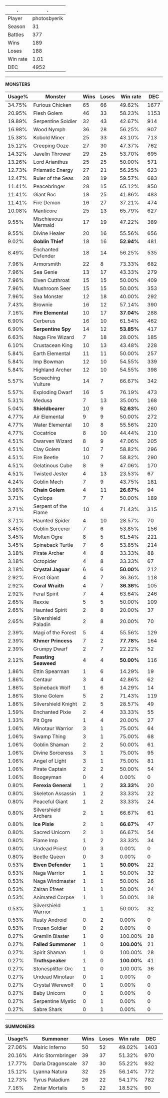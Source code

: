 .|.
|-|-
Player|photosbyerik
Season|31
Battles|377
Wins|189
Loses|188
Win rate|1.01
DEC|4952

---
**MONSTERS**

Usage%|Monster|Wins|Loses|Win rate|DEC|
-|-|-|-|-|-|
34.75%|Furious Chicken|65|66|49.62%|1677|
20.95%|Flesh Golem|46|33|58.23%|1153|
19.89%|Serpentine Soldier|32|43|42.67%|914|
16.98%|Wood Nymph|36|28|56.25%|907|
15.38%|Kobold Miner|25|33|43.10%|713|
15.12%|Creeping Ooze|27|30|47.37%|762|
14.32%|Javelin Thrower|29|25|53.70%|695|
13.26%|Lord Arianthus|25|25|50.00%|571|
12.73%|Prismatic Energy|27|21|56.25%|623|
12.47%|Ruler of the Seas|28|19|59.57%|683|
11.41%|Peacebringer|28|15|65.12%|850|
11.41%|Giant Roc|18|25|41.86%|483|
11.41%|Fire Demon|16|27|37.21%|474|
10.08%|Manticore|25|13|65.79%|627|
9.55%|Mischievous Mermaid|17|19|47.22%|389|
9.55%|Divine Healer|20|16|55.56%|656|
9.02%|**Goblin Thief**|18|16|**52.94%**|481|
8.49%|Enchanted Defender|18|14|56.25%|535|
7.96%|Armorsmith|22|8|73.33%|682|
7.96%|Sea Genie|13|17|43.33%|279|
7.96%|Elven Cutthroat|15|15|50.00%|409|
7.96%|Mushroom Seer|15|15|50.00%|353|
7.96%|Sea Monster|12|18|40.00%|292|
7.43%|Brownie|16|12|57.14%|390|
7.16%|**Fire Elemental**|10|17|**37.04%**|288|
6.90%|Cerberus|16|10|61.54%|462|
6.90%|**Serpentine Spy**|14|12|**53.85%**|417|
6.63%|Naga Fire Wizard|7|18|28.00%|185|
6.10%|Crustacean King|10|13|43.48%|228|
5.84%|Earth Elemental|11|11|50.00%|257|
5.84%|Imp Bowman|12|10|54.55%|339|
5.84%|Highland Archer|12|10|54.55%|398|
5.57%|Screeching Vulture|14|7|66.67%|342|
5.57%|Exploding Dwarf|16|5|76.19%|473|
5.31%|Medusa|7|13|35.00%|168|
5.04%|**Shieldbearer**|10|9|**52.63%**|260|
4.77%|Air Elemental|9|9|50.00%|272|
4.77%|Water Elemental|10|8|55.56%|220|
4.77%|Cocatrice|8|10|44.44%|210|
4.51%|Dwarven Wizard|8|9|47.06%|205|
4.51%|Clay Golem|10|7|58.82%|296|
4.51%|Fire Beetle|10|7|58.82%|290|
4.51%|Gelatinous Cube|8|9|47.06%|170|
4.51%|Twisted Jester|4|13|23.53%|67|
4.24%|Goblin Mech|7|9|43.75%|181|
3.98%|**Chain Golem**|4|11|**26.67%**|94|
3.71%|Cyclops|7|7|50.00%|189|
3.71%|Serpent of the Flame|10|4|71.43%|315|
3.71%|Haunted Spider|4|10|28.57%|70|
3.45%|Goblin Sorcerer|7|6|53.85%|156|
3.45%|Molten Ogre|8|5|61.54%|221|
3.45%|Spineback Turtle|7|6|53.85%|214|
3.18%|Pirate Archer|4|8|33.33%|88|
3.18%|Octopider|4|8|33.33%|67|
3.18%|**Crystal Jaguar**|6|6|**50.00%**|212|
2.92%|Frost Giant|4|7|36.36%|118|
2.92%|**Coral Wraith**|4|7|**36.36%**|105|
2.92%|Feral Spirit|7|4|63.64%|246|
2.65%|Rexxie|5|5|50.00%|109|
2.65%|Haunted Spirit|2|8|20.00%|37|
2.65%|Silvershield Paladin|2|8|20.00%|70|
2.39%|Magi of the Forest|5|4|55.56%|129|
2.39%|**Khmer Princess**|7|2|**77.78%**|164|
2.39%|Grumpy Dwarf|2|7|22.22%|52|
2.12%|**Feasting Seaweed**|4|4|**50.00%**|116|
1.86%|Ettin Spearman|1|6|14.29%|19|
1.86%|Centaur|3|4|42.86%|62|
1.86%|Spineback Wolf|1|6|14.29%|14|
1.86%|Stone Golem|5|2|71.43%|119|
1.86%|Silvershield Knight|2|5|28.57%|49|
1.59%|Enchanted Pixie|2|4|33.33%|55|
1.33%|Pit Ogre|1|4|20.00%|27|
1.06%|Minotaur Warrior|3|1|75.00%|64|
1.06%|Swamp Thing|3|1|75.00%|68|
1.06%|Goblin Shaman|2|2|50.00%|61|
1.06%|Divine Sorceress|3|1|75.00%|95|
1.06%|Angel of Light|3|1|75.00%|81|
1.06%|Pirate Captain|2|2|50.00%|54|
1.06%|Boogeyman|0|4|0.00%|0|
0.80%|**Ferexia General**|1|2|**33.33%**|20|
0.80%|Skeleton Assassin|1|2|33.33%|22|
0.80%|Peaceful Giant|1|2|33.33%|24|
0.80%|Silvershield Archers|2|1|66.67%|61|
0.80%|**Ice Pixie**|2|1|**66.67%**|47|
0.80%|Sacred Unicorn|2|1|66.67%|54|
0.80%|Flame Imp|1|2|33.33%|34|
0.80%|Undead Priest|0|3|0.00%|0|
0.80%|Beetle Queen|0|3|0.00%|0|
0.53%|**Elven Defender**|1|1|**50.00%**|22|
0.53%|Naga Warrior|1|1|50.00%|32|
0.53%|Naga Windmaster|1|1|50.00%|26|
0.53%|Zalran Efreet|1|1|50.00%|24|
0.53%|Animated Corpse|1|1|50.00%|18|
0.53%|Silvershield Warrior|1|1|50.00%|32|
0.53%|Rusty Android|0|2|0.00%|0|
0.53%|Frozen Soldier|0|2|0.00%|0|
0.27%|Gremlin Blaster|1|0|100.00%|28|
0.27%|**Failed Summoner**|1|0|**100.00%**|21|
0.27%|Spirit Shaman|1|0|100.00%|28|
0.27%|**Truthspeaker**|1|0|**100.00%**|41|
0.27%|Stonesplitter Orc|1|0|100.00%|36|
0.27%|Undead Minotaur|0|1|0.00%|0|
0.27%|Crystal Werewolf|0|1|0.00%|0|
0.27%|Baby Unicorn|0|1|0.00%|0|
0.27%|Serpentine Mystic|0|1|0.00%|0|
0.27%|Sabre Shark|0|1|0.00%|0|

---
**SUMMONERS**

Usage%|Summoner|Wins|Loses|Win rate|DEC|
-|-|-|-|-|-|
27.06%|Malric Inferno|50|52|49.02%|1403|
20.16%|Alric Stormbringer|39|37|51.32%|970|
17.77%|Daria Dragonscale|37|30|55.22%|932|
15.12%|Lyanna Natura|32|25|56.14%|772|
12.73%|Tyrus Paladium|26|22|54.17%|782|
7.16%|Zintar Mortalis|5|22|18.52%|90|
